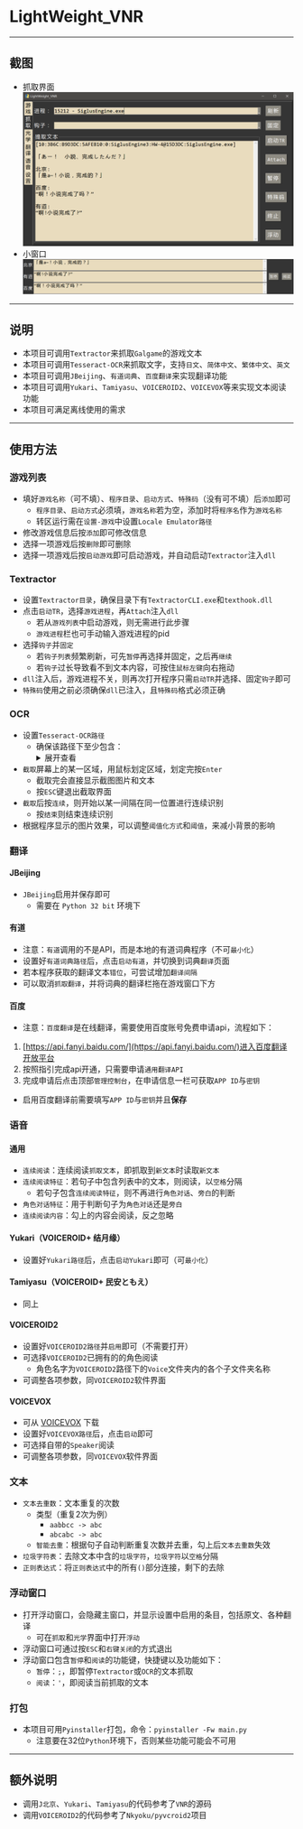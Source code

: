 # LightWeight_VNR

---

## 截图

- 抓取界面
![screenshot_01](Screenshot/screenshot_01.png)
- 小窗口
![screenshot_02](Screenshot/screenshot_02.png)

---

## 说明

- 本项目可调用`Textractor`来抓取`Galgame`的游戏文本
- 本项目可调用`Tesseract-OCR`来抓取文字，支持`日文`、`简体中文`、`繁体中文`、`英文`
- 本项目可调用`JBeijing`、`有道词典`、`百度翻译`来实现翻译功能
- 本项目可调用`Yukari`、`Tamiyasu`、`VOICEROID2`、`VOICEVOX`等来实现文本阅读功能
- 本项目可满足离线使用的需求

---

## 使用方法

### 游戏列表

- 填好`游戏名称`（可不填）、`程序目录`、`启动方式`、`特殊码`（没有可不填）后`添加`即可
    - `程序目录`、`启动方式`必须填，`游戏名称`若为空，添加时将`程序名`作为`游戏名称`
    - 转区运行需在`设置-游戏`中设置`Locale Emulator路径`
- 修改游戏信息后按`添加`即可修改信息
- 选择一项游戏后按`删除`即可删除
- 选择一项游戏后按`启动游戏`即可启动游戏，并自动启动`Textractor`注入`dll`

### Textractor

- 设置`Textractor目录`，确保目录下有`TextractorCLI.exe`和`texthook.dll`
- 点击`启动TR`，选择`游戏进程`，再`Attach`注入`dll`
    - 若从`游戏列表`中启动游戏，则无需进行此步骤
    - `游戏进程`栏也可手动输入游戏进程的pid
- 选择`钩子`并`固定`
    - 若`钩子列表`频繁刷新，可先`暂停`再选择并固定，之后再`继续`
    - 若`钩子`过长导致看不到文本内容，可按住`鼠标左键`向右拖动
- `dll`注入后，游戏进程不关，则再次打开程序只需`启动TR`并选择、固定`钩子`即可
- `特殊码`使用之前必须确保`dll`已注入，且`特殊码`格式必须正确

### OCR

- 设置`Tesseract-OCR路径`
    - 确保该路径下至少包含：
        <details>
        <summary>展开查看</summary>
        <pre>
        <code>
        ├── tessdata
        │   ├── chi_sim.traineddata
        │   ├── chi_sim_vert.traineddata
        │   ├── chi_tra.traineddata
        │   ├── chi_tra_vert.traineddata
        │   ├── eng.traineddata
        │   ├── jpn.traineddata
        │   └── jpn_vert.traineddata
        │
        ├── libgcc_s_seh-1.dll
        ├── libgif-7.dll
        ├── libgomp-1.dll
        ├── libjbig-2.dll
        ├── libjpeg-8.dll
        ├── liblept-5.dll
        ├── liblzma-5.dll
        ├── libopenjp2.dll
        ├── libpng16-16.dll
        ├── libstdc++-6.dll
        ├── libtesseract-5.dll
        ├── libtiff-5.dll
        ├── libwebp-7.dll
        ├── libwinpthread-1.dll
        ├── tesseract.exe
        └── zlib1.dll
        </code>
        </pre>
        </details>
- `截取`屏幕上的某一区域，用鼠标划定区域，划定完按`Enter`
    - 截取完会直接显示截图图片和文本
    - 按`ESC`键退出截取界面
- `截取`后按`连续`，则开始以某一间隔在同一位置进行连续识别
    - 按`结束`则结束连续识别
- 根据程序显示的图片效果，可以调整`阈值化方式`和`阈值`，来减小背景的影响

### 翻译

#### JBeijing

- `JBeijing`启用并保存即可
    - 需要在 `Python 32 bit` 环境下

#### 有道

- 注意：`有道`调用的不是API，而是本地的有道词典程序（不可`最小化`）
- 设置好`有道词典路径`后，点击`启动有道`，并切换到词典`翻译`页面
- 若本程序获取的翻译文本`错位`，可尝试增加`翻译间隔`
- 可以取消`抓取翻译`，并将词典的翻译栏拖在游戏窗口下方

#### 百度

- 注意：`百度翻译`是在线翻译，需要使用百度账号免费申请api，流程如下：
1. [https://api.fanyi.baidu.com/](https://api.fanyi.baidu.com/)进入百度翻译开放平台
2. 按照指引完成api开通，只需要申请`通用翻译API`
3. 完成申请后点击顶部`管理控制台`，在申请信息一栏可获取`APP ID`与`密钥`
- 启用百度翻译前需要填写`APP ID`与`密钥`并且**保存**

### 语音

#### 通用

- `连续阅读`：连续阅读`抓取文本`，即抓取到`新文本`时读取`新文本`
- `连续阅读特征`：若句子中包含列表中的文本，则阅读，以`空格`分隔
    - 若句子包含`连续阅读特征`，则不再进行`角色对话`、`旁白`的判断
- `角色对话特征`：用于判断句子为`角色对话`还是`旁白`
- `连续阅读内容`：勾上的内容会阅读，反之忽略

#### Yukari（VOICEROID+ 结月缘）

- 设置好`Yukari路径`后，点击`启动Yukari`即可（可`最小化`）

#### Tamiyasu（VOICEROID+ 民安ともえ）

- 同上

#### VOICEROID2

- 设置好`VOICEROID2路径`并`启用`即可（不需要打开）
- 可选择`VOICEROID2`已拥有的的角色阅读
    - 角色名字为`VOICEROID2`路径下的`Voice`文件夹内的各个子文件夹名称
- 可调整各项参数，同`VOICEROID2`软件界面

#### VOICEVOX

- 可从 [VOICEVOX](https://github.com/VOICEVOX/voicevox/releases) 下载
- 设置好`VOICEVOX路径`后，点击`启动`即可
- 可选择自带的`Speaker`阅读
- 可调整各项参数，同`VOICEVOX`软件界面

### 文本

- `文本去重数`：文本重复的次数
    - 类型（重复2次为例）
        - `aabbcc -> abc`
        - `abcabc -> abc`
    - `智能去重`：根据句子自动判断重复次数并去重，勾上后`文本去重数`失效
- `垃圾字符表`：去除文本中含的`垃圾字符`，`垃圾字符`以`空格`分隔
- `正则表达式`：将`正则表达式`中的所有`()`部分连接，剩下的去除

### 浮动窗口

- 打开浮动窗口，会隐藏主窗口，并显示设置中启用的条目，包括原文、各种翻译
    - 可在`抓取`和`光学`界面中打开`浮动`
- 浮动窗口可通过按`ESC`和`右键关闭`的方式退出
- 浮动窗口包含`暂停`和`阅读`的功能键，快捷键以及功能如下：
    - `暂停`：`;`，即暂停`Textractor`或`OCR`的文本抓取
    - `阅读`：`'`，即阅读当前抓取的文本

### 打包

- 本项目可用`Pyinstaller`打包，命令：`pyinstaller -Fw main.py`
    - 注意要在32位`Python`环境下，否则某些功能可能会不可用

---

## 额外说明

- 调用`J北京`、`Yukari`、`Tamiyasu`的代码参考了`VNR`的源码
- 调用`VOICEROID2`的代码参考了`Nkyoku/pyvcroid2`项目
